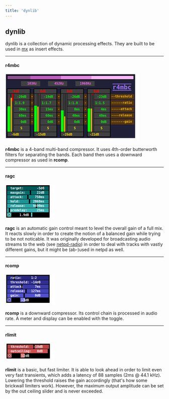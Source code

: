 ```yaml
---
title: 'dynlib'
---
```


## dynlib

dynlib is a collection of dynamic processing effects. They are built to be used in
[mx](../mx) as insert effects.

---

#### r4mbc

![r4mbc](r4mbc.png)

**r4mbc** is a 4-band multi-band compressor. It uses 4th-order butterworth
filters for separating the bands. Each band then uses a downward compressor
as used in **rcomp**.

---

#### ragc

![ragc](ragc.png)

**ragc** is an automatic gain control meant to level the overall
gain of a full mix. It reacts slowly in order to create the notion of a
balanced gain while trying to be not noticable. It was originally developed
for broadcasting audio streams to the web (see [netpd-radio](/listen))
in order to deal with tracks with vastly different gains,
but it might be (ab-)used in netpd as well.

---

#### rcomp

![rcomp](rcomp.png)

**rcomp** is a downward compressor. Its control chain is processed in audio rate.
A meter and display can be enabled with the toggle.

---

#### rlimit

![rlimit](rlimit.png)

**rlimit** is a basic, but fast limiter. It is able to look ahead in
order to limit even very fast transients, which adds a latency of
88 samples (2ms @ 44.1 kHz). Lowering the threshold raises the gain
accordingly (that's how some brickwall limiters work). However,
the maximum output amplitude can be set by the out ceiling slider and
is never exceeded.
